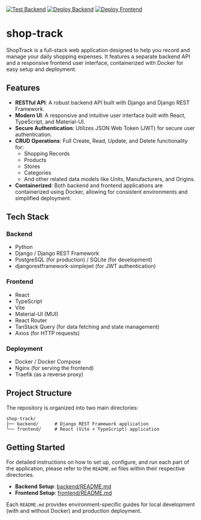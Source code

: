 [![Test Backend](https://github.com/mitty1293/shop-track/actions/workflows/test-backend.yml/badge.svg)](https://github.com/mitty1293/shop-track/actions/workflows/test-backend.yml)
[![Deploy Backend](https://github.com/mitty1293/shop-track/actions/workflows/deploy-backend.yml/badge.svg)](https://github.com/mitty1293/shop-track/actions/workflows/deploy-backend.yml)
[![Deploy Frontend](https://github.com/mitty1293/shop-track/actions/workflows/deploy-frontend.yml/badge.svg)](https://github.com/mitty1293/shop-track/actions/workflows/deploy-frontend.yml)

# shop-track

ShopTrack is a full-stack web application designed to help you record and manage your daily shopping expenses. It features a separate backend API and a responsive frontend user interface, containerized with Docker for easy setup and deployment.

## Features

  * **RESTful API**: A robust backend API built with Django and Django REST Framework.
  * **Modern UI**: A responsive and intuitive user interface built with React, TypeScript, and Material-UI.
  * **Secure Authentication**: Utilizes JSON Web Token (JWT) for secure user authentication.
  * **CRUD Operations**: Full Create, Read, Update, and Delete functionality for:
      * Shopping Records
      * Products
      * Stores
      * Categories
      * And other related data models like Units, Manufacturers, and Origins.
  * **Containerized**: Both backend and frontend applications are containerized using Docker, allowing for consistent environments and simplified deployment.

## Tech Stack

### Backend

  * Python
  * Django / Django REST Framework
  * PostgreSQL (for production) / SQLite (for development)
  * djangorestframework-simplejwt (for JWT authentication)

### Frontend

  * React
  * TypeScript
  * Vite
  * Material-UI (MUI)
  * React Router
  * TanStack Query (for data fetching and state management)
  * Axios (for HTTP requests)

### Deployment

  * Docker / Docker Compose
  * Nginx (for serving the frontend)
  * Traefik (as a reverse proxy)

## Project Structure

The repository is organized into two main directories:

```
shop-track/
├── backend/      # Django REST Framework application
└── frontend/     # React (Vite + TypeScript) application
```

## Getting Started

For detailed instructions on how to set up, configure, and run each part of the application, please refer to the `README.md` files within their respective directories.

  * **Backend Setup**: [backend/README.md](backend/README.md)
  * **Frontend Setup**: [frontend/README.md](frontend/README.md)

Each `README.md` provides environment-specific guides for local development (with and without Docker) and production deployment.
